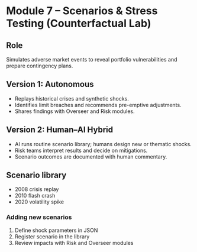 # Module 7 – Scenarios & Stress Testing (Counterfactual Lab)

## Role
Simulates adverse market events to reveal portfolio vulnerabilities and prepare contingency plans.

## Version 1: Autonomous
- Replays historical crises and synthetic shocks.
- Identifies limit breaches and recommends pre-emptive adjustments.
- Shares findings with Overseer and Risk modules.

## Version 2: Human–AI Hybrid
- AI runs routine scenario library; humans design new or thematic shocks.
- Risk teams interpret results and decide on mitigations.
- Scenario outcomes are documented with human commentary.

## Scenario library
- 2008 crisis replay
- 2010 flash crash
- 2020 volatility spike

### Adding new scenarios
1. Define shock parameters in JSON
2. Register scenario in the library
3. Review impacts with Risk and Overseer modules
